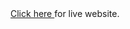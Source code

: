 <div><a href="https://md-ikhtiar-uddin-howlader.github.io/shopping-cart/">Click here </a> for live website.</div>

